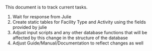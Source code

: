 This document is to track current tasks.

1. Wait for response from Julie
2. Create static tables for Facility Type and Activity using the fields provided by julie
3. Adjust input scripts and any other database functions that will be affected by this change in the structure of the database
4. Adjust Guide/Manual/Documentation to reflect changes as well

